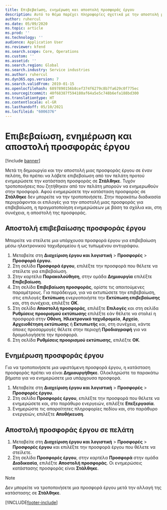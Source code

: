 ```yaml
---
title: Επιβεβαίωση, ενημέρωση και αποστολή προσφοράς έργου
description: Αυτό το θέμα παρέχει πληροφορίες σχετικά με την αποστολή μιας προσφοράς στον πελάτη για επιβεβαίωση, τροποποίηση με βάση τα σχόλια και, στη συνέχεια, την εκ νέου αποστολή της προσφοράς.
author: ruhercul
ms.date: 05/09/2020
ms.topic: article
ms.prod: ''
ms.technology: ''
audience: Application User
ms.reviewer: kfend
ms.search.scope: Core, Operations
ms.custom: ''
ms.assetid: ''
ms.search.region: Global
ms.search.industry: Service industries
ms.author: ruhercul
ms.dyn365.ops.version: 7
ms.search.validFrom: 2019-01-15
ms.openlocfilehash: 6897890156b8cef374f6279c8b7fa629c0f775ec
ms.sourcegitcommit: 40f68387f594180af64a5e5c748b6efa188bd300
ms.translationtype: HT
ms.contentlocale: el-GR
ms.lasthandoff: 05/10/2021
ms.locfileid: "6006376"
---
```

# <a name="confirm-update-and-send-a-project-quotation"></a>Επιβεβαίωση, ενημέρωση και αποστολή προσφοράς έργου

[!include [banner](../includes/banner.md)]

Μετά τη δημιουργία και την αποστολή μιας προσφοράς έργου σε έναν πελάτη, θα πρέπει να λάβετε επιβεβαίωση από τον πελάτη προτού ενημερώσετε την κατάσταση προσφοράς σε **Στάλθηκε**. Τυχόν τροποποιήσεις που ζητήθηκαν από τον πελάτη μπορούν να ενημερωθούν στην προσφορά. Αφού ενημερώσετε την κατάσταση προσφοράς σε **Στάλθηκε** δεν μπορείτε να την τροποποιήσετε. Στην παρακάτω διαδικασία περιγράφονται οι επιλογές για την αποστολή μιας προσφοράς για επιβεβαίωση, η πραγματοποίηση ενημερώσεων με βάση τα σχόλια και, στη συνέχεια, η αποστολή της προσφοράς.

## <a name="send-a-project-quotation-confirmation"></a>Αποστολή επιβεβαίωσης προσφοράς έργου  

Μπορείτε να στείλετε μια υπάρχουσα προσφορά έργου για επιβεβαίωση μέσω ηλεκτρονικού ταχυδρομείου ή ως τυπωμένου αντιγράφου. 

1. Μεταβείτε στη **Διαχείριση έργου και λογιστική** > **Προσφορές** > **Προσφορά έργου.** 
2. Στη σελίδα **Προσφορά έργου**, επιλέξτε την προσφορά που θέλετε να στείλετε για επιβεβαίωση. 
3. Στην καρτέλα **Παρακολούθηση**, στην ομάδα **Δημιουργία** επιλέξτε **Επιβεβαίωση**. 
4. Στη σελίδα **Επιβεβαίωση προσφοράς**, ορίστε τις απαιτούμενες παραμέτρους. Για παράδειγμα, για να εκτυπώσετε την επιβεβαίωση, στις επιλογές **Εκτύπωση** ενεργοποιήστε την **Εκτύπωση επιβεβαίωσης** και, στη συνέχεια, επιλέξτε **OK**.
5. Στη σελίδα **Αποστολή προσφοράς**, επιλέξτε **Επιλογές** και στη σελίδα **Ρυθμίσεις προορισμού εκτύπωσης** επιλέξτε εάν θέλετε να σταλεί η προσφορά στην **Οθόνη**, **Ηλεκτρονικό ταχυδρομείο**, **Αρχείο**, **Αρχειοθέτηση εκτύπωσης** ή **Εκτυπωτής** και, στη συνέχεια, κάντε όποιες προσαρμογές θέλετε στην περιοχή **Προδιαγραφή** για να δρομολογήσετε την προσφορά.
6. Στη σελίδα **Ρυθμίσεις προορισμού εκτύπωσης**, επιλέξτε **ΟΚ**.  

## <a name="update-a-project-quotation"></a>Ενημέρωση προσφοράς έργου

Για να τροποποιήσετε μια υφιστάμενη προσφορά έργου, η κατάσταση προσφοράς πρέπει να είναι **Δημιουργήθηκε**. Ολοκληρώστε τα παρακάτω βήματα για να ενημερώσετε μια υπάρχουσα προσφορά. 

1. Μεταβείτε στη **Διαχείριση έργου και λογιστική** > **Προσφορές** > **Προσφορές έργου**.
2. Στη σελίδα **Προσφορές έργου**, επιλέξτε την προσφορά που θέλετε να ενημερώσετε και, στο παράθυρο ενεργειών, επιλέξτε **Επεξεργασία**.
3. Ενημερώστε τις απαραίτητες πληροφορίες πεδίου και, στο παράθυρο ενεργειών, επιλέξτε **Αποθήκευση**.  

## <a name="send-a-project-quotation-to-a-customer"></a>Αποστολή προσφοράς έργου σε πελάτη 

1. Μεταβείτε στη **Διαχείριση έργου και λογιστική** > **Προσφορές** > **Προσφορές έργου** και επιλέξτε την προσφορά έργου που θέλετε να στείλετε.
2. Στη σελίδα **Προσφορές έργου**, στην καρτέλα **Προσφορά** στην ομάδα **Διαδικασία**, επιλέξτε **Αποστολή προσφοράς**. Οι ενημερώσεις κατάστασης προσφοράς είναι **Στάλθηκε**.

> [!NOTE]
> Δεν μπορείτε να τροποποιήσετε μια προσφορά έργου μετά την αλλαγή της κατάστασης σε **Στάλθηκε**.


[!INCLUDE[footer-include](../includes/footer-banner.md)]